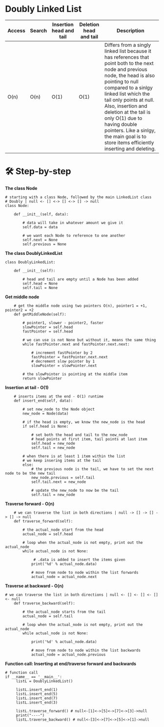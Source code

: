 # Doubly Linked List
|Access| Search |Insertion head and tail|Deletion head and tail |Description |
|------|----------|-------|------------|------------|
O(n)    |O(n)     |O(1)   |O(1)       | Differs from a singly linked list because it has references that point both to the next node and previous node, the head is also pointing to null compared to a sinlgy linked list which the tail only points at null. Also, insertion and deletion at the tail is only O(1) due to having double pointers. Like a sinlgy, the main goal is to store items efficiently inserting and deleting.

 

# 🛠️ Step-by-step

**The class Node**
```
# starting with a class Node, followed by the main LinkedList class
# Doubly | null <- [] <-> [] <-> [] -> null
class Node:
    
    def __init__(self, data):
        
        # data will take in whatever amount we give it
        self.data = data
        
        # we want each Node to reference to one another
        self.next = None
        self.previous = None
```
**The class DoublyLinkedList**
```
class DoublyLinkedList:
    
    def __init__(self):
        
        # head and tail are empty until a Node has been added
        self.head = None
        self.tail = None
```
**Get middle node**
```
    # get the middle node using two pointers O(n), pointer1 = +1, pointer2 = +2
    def getMiddleNode(self):
        
        # pointer1, slower - pointer2, faster
        slowPointer = self.head
        fastPointer = self.head
        
        # we can use is not None but without it, means the same thing
        while fastPointer.next and fastPointer.next.next:
            
            # increment fastPointer by 2
            fastPointer = fastPointer.next.next
            # decrement slow pointer by 1
            slowPointer = slowPointer.next
        
        # the slowPointer is pointing at the middle item
        return slowPointer
```
**Insertion at tail - O(1)**
```
    # inserts items at the end - O(1) runtime
    def insert_end(self, data):
        
        # set new_node to the Node object
        new_node = Node(data)
        
        # if the head is empty, we know the new_node is the head 
        if self.head is None:
            
            # set both the head and tail to the new_node
            # head points at first item, tail points at last item
            self.head = new_node
            self.tail = new_node
        
        # when there is at least 1 item within the list
        # we keep insering items at the tail
        else:
            # the previous node is the tail, we have to set the next node to be the new tail
            new_node.previous = self.tail
            self.tail.next = new_node
            
            # update the new_node to now be the tail
            self.tail = new_node
```
**Traverse forward - O(n)**
```
    # we can traverse the list in both directions | null -> [] -> [] -> [] -> null
    def traverse_forward(self):
        
        # the actual_node start from the head
        actual_node = self.head
        
        # loop when the actual_node is not empty, print out the actual_node
        while actual_node is not None:
            
             # .data is added to insert the items given
            print('%d' % actual_node.data)
            
            # move from node to node within the list forwards
            actual_node = actual_node.next
```
**Traverse at backward - O(n)**
```
# we can traverse the list in both directions | null <- [] <- [] <- [] <- null
    def traverse_backward(self):
        
        # the actual_node starts from the tail
        actual_node = self.tail
        
        # loop when the actual_node is not empty, print out the actual_node
        while actual_node is not None:
            
            print('%d' % actual_node.data)
            
            # move from node to node within the list backwards
            actual_node = actual_node.previous
```
**Function call: Inserting at end/traverse forward and backwards**
```
# function call
if __name__ == '__main__':
     listL = DoublyLinkedList()
     
     listL.insert_end(1)
     listL.insert_end(5)
     listL.insert_end(7)
     listL.insert_end(3)
     
     listL.traverse_forward() # null<-[1]<->[5]<->[7]<->[3]->null
     print("----")
     listL.traverse_backward() # null<-[3]<->[7]<->[5]<->[1]->null
```






